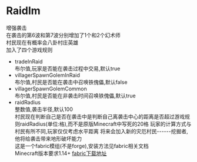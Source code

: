 # RaidIm  
增强袭击  
在袭击的第6波和第7波分别增加了1个和2个幻术师  
村民现在有概率会八卦村庄英雄  
加入了四个游戏规则  
* tradeInRaid  
  布尔值,玩家是否能在袭击过程中交易,默认true  
* villagerSpawnGolemInRaid  
  布尔值,村民是否能在袭击中召唤铁傀儡,默认false  
* villagerSpawnGolemCommon  
  布尔值,村民是否能在非袭击时间召唤铁傀儡,默认true  
* raidRadius  
  整数值,袭击半径,默认100  
村民现在判断自己是否在袭击中是判断自己离袭击中心的距离是否超过游戏规则raidRadius(单位:格),而不是原版Minecraft中写死的20格
玩家的计算方式与村民有所不同,玩家仅仅考虑水平距离
将来会加入新的灾厄村民------挖掘者,他将给袭击带来地形破坏能力  
这是一个fabric模组(不是forge),安装方法见fabric相关文档  
Minecraft版本要求1.14+
[fabric下载地址](https://fabricmc.net/use/)  
